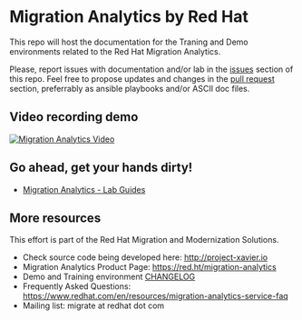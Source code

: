 # Migration Analytics by Red Hat

This repo will host the documentation for the Traning and Demo environments related to the Red Hat Migration Analytics. 

Please, report issues with documentation and/or lab in the [issues](issues) section of this repo. Feel free to propose updates and changes in the [pull request](pulls) section, preferrably as ansible playbooks and/or ASCII doc files.

## Video recording demo
[![Migration Analytics Video](https://img.youtube.com/vi/Wf5BwZNkQiA/0.jpg)](https://www.youtube.com/watch?v=Wf5BwZNkQiA)

## Go ahead, get your hands dirty!

* [Migration Analytics - Lab Guides](doc)

## More resources
This effort is part of the Red Hat Migration and Modernization Solutions.

* Check source code being developed here: http://project-xavier.io
* Migration Analytics Product Page: https://red.ht/migration-analytics
* Demo and Training environment [CHANGELOG](CHANGELOG.adoc)
* Frequently Asked Questions: https://www.redhat.com/en/resources/migration-analytics-service-faq
* Mailing list: migrate at redhat dot com

